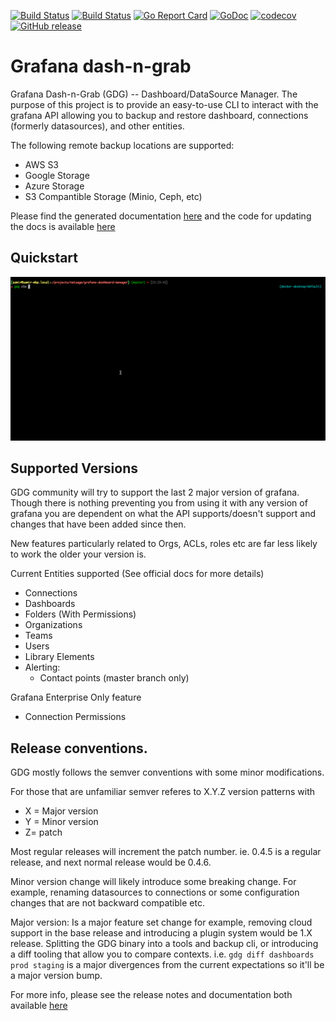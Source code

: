 [![Build Status](https://github.com/esnet/gdg/actions/workflows/go.yml/badge.svg)](https://github.com/esnet/gdg/actions/workflows/go.yml)
[![Build Status](https://github.com/esnet/gdg/actions/workflows/hugo.yml/badge.svg)](https://github.com/esnet/gdg/actions/workflows/hugo.yml)
[![Go Report Card](https://goreportcard.com/badge/github.com/esnet/gdg)](https://goreportcard.com/report/github.com/esnet/gdg)
[![GoDoc](https://godoc.org/github.com/esnet/gdg?status.svg)](https://godoc.org/github.com/esnet/gdg)
[![codecov](https://codecov.io/gh/esnet/gdg/graph/badge.svg?token=sVEr9Zj6f3)](https://codecov.io/gh/esnet/gdg)
[![GitHub release](https://img.shields.io/github/release/esnet/gdg.svg)](https://github.com/esnet/gdg/releases)


# Grafana dash-n-grab

Grafana Dash-n-Grab (GDG) -- Dashboard/DataSource Manager.  The purpose of this project is to provide an easy-to-use CLI to interact with the grafana API allowing you to backup and restore dashboard, connections (formerly datasources), and other entities.

The following remote backup locations are supported:
  - AWS S3
  - Google Storage
  - Azure Storage
  - S3 Compantible Storage (Minio, Ceph, etc)

Please find the generated documentation [here](https://software.es.net/gdg/) and the code for updating the docs is available [here](https://github.com/esnet/gdg/blob/main/documentation/content/docs/usage_guide.md)

## Quickstart

![Quickstart screen](website/static/quickstart.gif)

## Supported Versions

GDG community will try to support the last 2 major version of grafana.  Though there is nothing preventing you from using it with any version of grafana you are dependent on what the API supports/doesn't support and changes that have been added since then.

New features particularly related to Orgs, ACLs, roles etc are far less likely to work the older your version is.

Current Entities supported (See official docs for more details)

 - Connections
 - Dashboards
 - Folders (With Permissions)
 - Organizations
 - Teams
 - Users
 - Library Elements
 - Alerting: 
   - Contact points (master branch only)

Grafana Enterprise Only feature
 - Connection Permissions

## Release conventions.

GDG mostly follows the semver conventions with some minor modifications.

For those that are unfamiliar semver referes to X.Y.Z version patterns with

  - X = Major version
  - Y = Minor version
  - Z= patch

Most regular releases will increment the patch number.  ie. 0.4.5 is a regular release, and next normal release would be 0.4.6.

Minor version change will likely introduce some breaking change.   For example, renaming datasources to connections or some
configuration changes that are not backward compatible etc.

Major version: Is a major feature set change for example, removing cloud support in the base release and introducing a plugin system
would be 1.X release.  Splitting the GDG binary into a tools and backup cli, or introducing a diff tooling that allow you to compare
contexts.  i.e.  `gdg diff dashboards prod staging` is a major divergences from the current expectations so it'll be a major version bump.

For more info, please see the release notes and documentation both available [here](https://software.es.net/gdg/)
